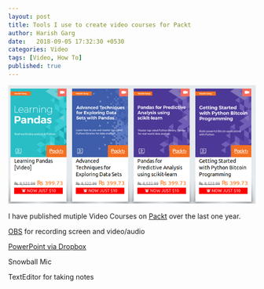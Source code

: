 ```yaml
---
layout: post
title: Tools I use to create video courses for Packt
author: Harish Garg
date:   2018-09-05 17:32:30 +0530
categories: Video 
tags: [Video, How To]
published: true
---
```

![Packt Video Courses](/assets/images/packt-books.png)

I have published mutiple Video Courses on [Packt](https://www.packtpub.com/books/info/authors/harish-garg) over the last one year.

[OBS](https://obsproject.com/)
for recording screen and video/audio

[PowerPoint via Dropbox](https://www.dropbox.com/h)


Snowball Mic

TextEditor for taking notes

